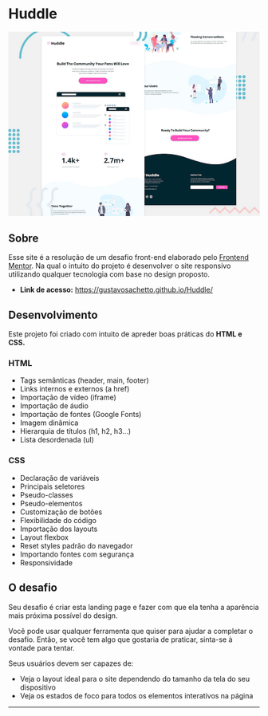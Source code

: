 # Huddle

![Header/intro section for the Huddle landing page with curved sections](./design/desktop-preview.jpg)

## Sobre

Esse site é a resolução de um desafio front-end elaborado pelo [Frontend Mentor](https://www.frontendmentor.io/). Na qual o intuito do projeto é desenvolver o site responsivo utilizando qualquer tecnologia com base no design proposto.

* __Link de acesso:__ https://gustavosachetto.github.io/Huddle/

## Desenvolvimento
Este projeto foi criado com intuito de apreder boas práticas do __HTML e CSS.__

### HTML 
* Tags semânticas (header, main, footer)
* Links internos e externos (a href)
* Importação de vídeo (iframe)
* Importação de áudio
* Importação de fontes (Google Fonts)
* Imagem dinâmica
* Hierarquia de títulos (h1, h2, h3...) 
* Lista desordenada (ul)

### CSS
* Declaração de variáveis
* Principais seletores
* Pseudo-classes
* Pseudo-elementos
* Customização de botões
* Flexibilidade do código
* Importação dos layouts
* Layout flexbox
* Reset styles padrão do navegador
* Importando fontes com segurança
* Responsividade

  
## O desafio
Seu desafio é criar esta landing page e fazer com que ela tenha a aparência mais próxima possível do design.

Você pode usar qualquer ferramenta que quiser para ajudar a completar o desafio. Então, se você tem algo que gostaria de praticar, sinta-se à vontade para tentar.

Seus usuários devem ser capazes de:

* Veja o layout ideal para o site dependendo do tamanho da tela do seu dispositivo
* Veja os estados de foco para todos os elementos interativos na página

*********************
